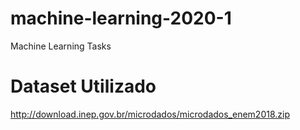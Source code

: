 # machine-learning-2020-1
Machine Learning Tasks

# Dataset Utilizado
http://download.inep.gov.br/microdados/microdados_enem2018.zip
